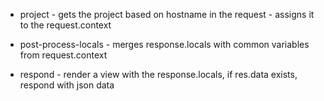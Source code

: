 - project - gets the project based on hostname in the request - assigns it to the request.context

- post-process-locals - merges response.locals with common variables from request.context

- respond - render a view with the response.locals, if res.data exists, respond with json data

